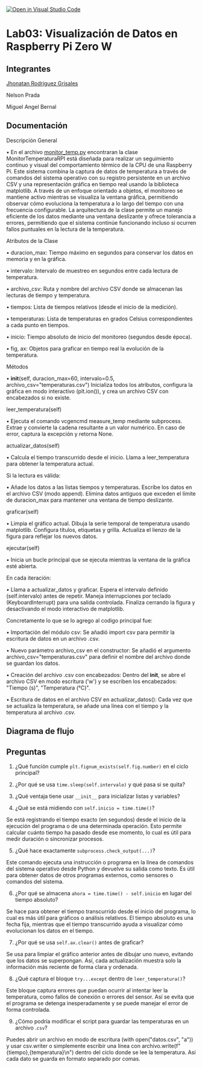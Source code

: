 [![Open in Visual Studio Code](https://classroom.github.com/assets/open-in-vscode-2e0aaae1b6195c2367325f4f02e2d04e9abb55f0b24a779b69b11b9e10269abc.svg)](https://classroom.github.com/online_ide?assignment_repo_id=19144195&assignment_repo_type=AssignmentRepo)
# Lab03: Visualización de Datos en Raspberry Pi Zero W

## Integrantes
[Jhonatan Rodriguez Grisales](https://github.com/Jhonatan-3011)

Nelson Prada

Miguel Angel Bernal 

## Documentación
 Descripción General

• En el archivo [monitor_temp.py](/src/monitor_temp.py) encontraran la clase MonitorTemperaturaRPI está diseñada para realizar un seguimiento continuo y visual del comportamiento térmico de la CPU de una Raspberry Pi. Este sistema combina la captura de datos de temperatura a través de comandos del sistema operativo con su registro persistente en un archivo CSV y una representación gráfica en tiempo real usando la biblioteca matplotlib. A través de un enfoque orientado a objetos, el monitoreo se mantiene activo mientras se visualiza la ventana gráfica, permitiendo observar cómo evoluciona la temperatura a lo largo del tiempo con una frecuencia configurable. La arquitectura de la clase permite un manejo eficiente de los datos mediante una ventana deslizante y ofrece tolerancia a errores, permitiendo que el sistema continúe funcionando incluso si ocurren fallos puntuales en la lectura de la temperatura.

Atributos de la Clase

• duracion_max:
Tiempo máximo en segundos para conservar los datos en memoria y en la gráfica.

• intervalo:
Intervalo de muestreo en segundos entre cada lectura de temperatura.

• archivo_csv:
Ruta y nombre del archivo CSV donde se almacenan las lecturas de tiempo y temperatura.

• tiempos:
Lista de tiempos relativos (desde el inicio de la medición).

• temperaturas:
Lista de temperaturas en grados Celsius correspondientes a cada punto en tiempos.

• inicio:
Tiempo absoluto de inicio del monitoreo (segundos desde época).

• fig, ax:
Objetos para graficar en tiempo real la evolución de la temperatura.

Métodos

• __init__(self, duracion_max=60, intervalo=0.5, archivo_csv="temperaturas.csv")
Inicializa todos los atributos, configura la gráfica en modo interactivo (plt.ion()), y crea un archivo CSV con encabezados si no existe.


leer_temperatura(self)

• Ejecuta el comando vcgencmd measure_temp mediante subprocess.
Extrae y convierte la cadena resultante a un valor numérico.
En caso de error, captura la excepción y retorna None.


actualizar_datos(self)

• Calcula el tiempo transcurrido desde el inicio.
Llama a leer_temperatura para obtener la temperatura actual.

Si la lectura es válida:

• Añade los datos a las listas tiempos y temperaturas.
Escribe los datos en el archivo CSV (modo append).
Elimina datos antiguos que exceden el límite de duracion_max para mantener una ventana de tiempo deslizante.


graficar(self)

• Limpia el gráfico actual.
Dibuja la serie temporal de temperatura usando matplotlib.
Configura títulos, etiquetas y grilla.
Actualiza el lienzo de la figura para reflejar los nuevos datos.


ejecutar(self)

• Inicia un bucle principal que se ejecuta mientras la ventana de la gráfica esté abierta.

En cada iteración:

• Llama a actualizar_datos y graficar. 
Espera el intervalo definido (self.intervalo) antes de repetir.
Maneja interrupciones por teclado (KeyboardInterrupt) para una salida controlada.
Finaliza cerrando la figura y desactivando el modo interactivo de matplotlib.

Concretamente lo que se lo agrego al codigo principal fue:

• Importación del módulo csv:
Se añadió import csv para permitir la escritura de datos en un archivo .csv.

• Nuevo parámetro archivo_csv en el constructor:
Se añadió el argumento archivo_csv="temperaturas.csv" para definir el nombre del archivo donde se guardan los datos.

• Creación del archivo .csv con encabezados:
Dentro del __init__, se abre el archivo CSV en modo escritura ('w') y se escriben los encabezados: "Tiempo (s)", "Temperatura (°C)".

• Escritura de datos en el archivo CSV en actualizar_datos():
Cada vez que se actualiza la temperatura, se añade una línea con el tiempo y la temperatura al archivo .csv.

## Diagrama de flujo 


## Preguntas

1. ¿Qué función cumple ```plt.fignum_exists(self.fig.number)``` en el ciclo principal?

2. ¿Por qué se usa ```time.sleep(self.intervalo)``` y qué pasa si se quita?

3. ¿Qué ventaja tiene usar ```__init__``` para inicializar listas y variables?

4. ¿Qué se está midiendo con ```self.inicio = time.time()```?

Se está registrando el tiempo exacto (en segundos) desde el inicio de la ejecución del programa o de una determinada operación. Esto permite calcular cuánto tiempo ha pasado desde ese momento, lo cual es útil para medir duración o sincronizar procesos.

5. ¿Qué hace exactamente ```subprocess.check_output(...)```?

Este comando ejecuta una instrucción o programa en la línea de comandos del sistema operativo desde Python y devuelve su salida como texto. Es útil para obtener datos de otros programas externos, como sensores o comandos del sistema.

6. ¿Por qué se almacena ```ahora = time.time() - self.inicio``` en lugar del tiempo absoluto?

Se hace para obtener el tiempo transcurrido desde el inicio del programa, lo cual es más útil para gráficos o análisis relativos. El tiempo absoluto es una fecha fija, mientras que el tiempo transcurrido ayuda a visualizar cómo evolucionan los datos en el tiempo.

7. ¿Por qué se usa ```self.ax.clear()``` antes de graficar?

Se usa para limpiar el gráfico anterior antes de dibujar uno nuevo, evitando que los datos se superpongan. Así, cada actualización muestra solo la información más reciente de forma clara y ordenada.

8. ¿Qué captura el bloque ```try...except``` dentro de ```leer_temperatura()```?

Este bloque captura errores que puedan ocurrir al intentar leer la temperatura, como fallos de conexión o errores del sensor. Así se evita que el programa se detenga inesperadamente y se puede manejar el error de forma controlada.

9. ¿Cómo podría modificar el script para guardar las temperaturas en un archivo .```csv```?

Puedes abrir un archivo en modo de escritura (with open("datos.csv", "a")) y usar csv.writer o simplemente escribir una línea con archivo.write(f"{tiempo},{temperatura}\n") dentro del ciclo donde se lee la temperatura. Así cada dato se guarda en formato separado por comas.